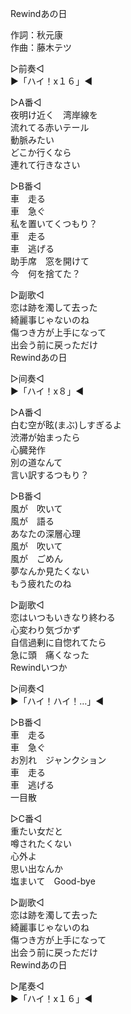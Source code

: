 Rewindあの日  
  
作詞：秋元康  
作曲：藤木テツ  
  
▷前奏◁  
▶「ハイ！x１６」◀   
  
▷A番◁  
夜明け近く　湾岸線を  
流れてる赤いテール  
動脈みたい  
どこか行くなら  
連れて行きなさい  
  
▷B番◁  
車　走る  
車　急ぐ  
私を置いてくつもり？  
車　走る  
車　逃げる  
助手席　窓を開けて  
今　何を捨てた？  
  
▷副歌◁  
恋は跡を濁して去った  
綺麗事じゃないのね  
傷つき方が上手になって  
出会う前に戻っただけ  
Rewindあの日  
  
▷间奏◁  
▶「ハイ！x８」◀   
  
▷A番◁  
白む空が眩(まぶ)しすぎるよ  
渋滞が始まったら  
心臓発作  
別の道なんて  
言い訳するつもり？  
  
▷B番◁  
風が　吹いて  
風が　語る  
あなたの深層心理  
風が　吹いて  
風が　ごめん  
夢なんか見たくない  
もう疲れたのね  
  
▷副歌◁  
恋はいつもいきなり終わる  
心変わり気づかず  
自信過剰に自惚れてたら  
急に頭　痛くなった  
Rewindいつか  
  
▷间奏◁  
▶「ハイ！ハイ！…」◀   
  
▷B番◁  
車　走る  
車　急ぐ  
お別れ　ジャンクション  
車　走る  
車　逃げる  
一目散  
  
▷C番◁  
重たい女だと  
噂されたくない  
心外よ  
思い出なんか  
塩まいて　Good-bye  
  
▷副歌◁  
恋は跡を濁して去った  
綺麗事じゃないのね  
傷つき方が上手になって  
出会う前に戻っただけ  
Rewindあの日  
  
▷尾奏◁  
▶「ハイ！x１６」◀   
